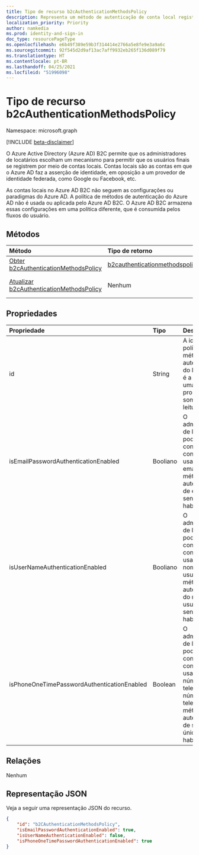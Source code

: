 ```yaml
---
title: Tipo de recurso b2cAuthenticationMethodsPolicy
description: Representa um método de autenticação de conta local registrado para um usuário configurado em um locatário Azure Active Directory (Azure AD) B2C.
localization_priority: Priority
author: namkedia
ms.prod: identity-and-sign-in
doc_type: resourcePageType
ms.openlocfilehash: e6b49f389e59b3f314414e2766a5e8fe9e3a9a6c
ms.sourcegitcommit: 92f545d2d9af13ac7aff9932eb265f136d089f79
ms.translationtype: HT
ms.contentlocale: pt-BR
ms.lasthandoff: 04/25/2021
ms.locfileid: "51996098"
---
```

# <a name="b2cauthenticationmethodspolicy-resource-type"></a>Tipo de recurso b2cAuthenticationMethodsPolicy

Namespace: microsoft.graph

[!INCLUDE [beta-disclaimer](../../includes/beta-disclaimer.md)]

O Azure Active Directory (Azure AD) B2C permite que os administradores de locatários escolham um mecanismo para permitir que os usuários finais se registrem por meio de contas locais. Contas locais são as contas em que o Azure AD faz a asserção de identidade, em oposição a um provedor de identidade federada, como Google ou Facebook, etc.

As contas locais no Azure AD B2C não seguem as configurações ou paradigmas do Azure AD. A política de métodos de autenticação do Azure AD não é usada ou aplicada pelo Azure AD B2C. O Azure AD B2C armazena essas configurações em uma política diferente, que é consumida pelos fluxos do usuário.

## <a name="methods"></a>Métodos

| Método       | Tipo de retorno | Descrição |
|:-------------|:------------|:------------|
| [Obter b2cAuthenticationMethodsPolicy](../api/b2cauthenticationmethodspolicy-get.md) | [b2cauthenticationmethodspolicy](b2cauthenticationmethodspolicy.md) | Leia as propriedades de um objeto **b2cAuthenticationMethodsPolicy**. |
| [Atualizar b2cAuthenticationMethodsPolicy](../api/b2cauthenticationmethodspolicy-update.md) | Nenhum | Atualize as propriedades de um objeto **b2cAuthenticationMethodsPolicy**. |

## <a name="properties"></a>Propriedades

| Propriedade     | Tipo        | Descrição |
|:-------------|:------------|:------------|
|id|String|A id da política de métodos de autenticação do B2C. Esta é a chave e uma propriedade somente leitura.|
|isEmailPasswordAuthenticationEnabled|Booliano|O administrador de locatário pode configurar contas locais usando o email se o método de autenticação de email e senha estiver habilitado.|
|isUserNameAuthenticationEnabled|Booliano|O administrador de locatários pode configurar contas locais usando o nome de usuário se o método de autenticação do nome de usuário e senha estiver habilitado.|
|isPhoneOneTimePasswordAuthenticationEnabled|Boolean|O administrador de locatários poderá configurar contas locais usando o número de telefone se o número de telefone e o método de autenticação de senha única estiver habilitado.|

## <a name="relationships"></a>Relações

Nenhum

## <a name="json-representation"></a>Representação JSON

Veja a seguir uma representação JSON do recurso.

<!-- {
  "blockType": "resource",
  "optionalProperties": [

  ],
  "@odata.type": "microsoft.graph.b2cAuthenticationMethodsPolicy",
  "keyProperty": "id"
}-->

```json
{
    "id": "b2CAuthenticationMethodsPolicy",
    "isEmailPasswordAuthenticationEnabled": true,
    "isUserNameAuthenticationEnabled": false,
    "isPhoneOneTimePasswordAuthenticationEnabled": true
}
```

<!-- uuid: 16cd6b66-4b1a-43a1-adaf-3a886856ed98
2019-02-04 14:57:30 UTC -->
<!-- {
  "type": "#page.annotation",
  "description": "b2cAuthenticationMethodsPolicy resource",
  "keywords": "",
  "section": "documentation",
  "tocPath": ""
}-->
